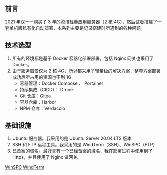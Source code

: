 ## 前言

2021 年双十一购买了 3 年的腾讯轻量应用服务器（2 核 4G），然后试着搭建了一套单机版私有化自动部署，本系列主要是记录搭建时所遇到的各种问题。

## 技术选型

1. 所有的环境都是基于 Docker 容器化部署部署，包括 Nginx 网关也采用了 Docker。
2. 由于服务器仅仅为 2 核 4G，所以都采用了轻量级的解决方案，整套方案部署成功后所占用的资源也不到 1G
   - 容器管理：Docker Compose 、 Portainer
   - 持续集成（CICD）： Drone
   - Git 仓库：Gitea
   - 容器仓库：Harbor
   - NPM 仓库：Verdaccio

## 基础设施

1. Ubuntu 服务器。我采用的是 Ubuntu Server 20.04 LTS 版本
2. SSH 和 FTP 远程工具。我采用的是 WindTerm（SSH）、WinSPC（FTP）
3. 已备案的域名。最好具有一个已经备案的域名，我在部署过程中使用到了 Https，并且使用了 Nginx 做网关。

[WinSPC](https://winscp.net/eng/index.php)
[WindTerm](https://github.com/kingToolbox/WindTerm)
